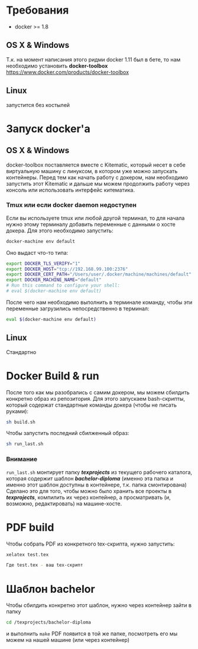 # Требования

* docker >= 1.8

## OS X & Windows 

Т.к. на момент написания этого ридми docker 1.11 был в бете, то нам необходимо установить
__docker-toolbox__
<https://www.docker.com/products/docker-toolbox>

## Linux

запустится без костылей

# Запуск docker'a

## OS X & Windows

docker-toolbox поставляется вместе с Kitematic, который несет в себе виртуальную машину с линуксом, в котором уже можно запускать контейнеры.
Перед тем как начать работу с докером, нам необходимо запустить этот Kitematic и дальше мы можем продолжить работу через консоль или использовать интерфейс китематика.

### Tmux или если docker daemon недоступен

Если вы используете tmux или любой другой терминал, то для начала нужно этому терминалу добавить переменные с данными о хосте докера. Для этого необходимо запустить:

```bash 
docker-machine env default
```

Оно выдаст что-то типа:

```bash
export DOCKER_TLS_VERIFY="1"
export DOCKER_HOST="tcp://192.168.99.100:2376"
export DOCKER_CERT_PATH="/Users/user/.docker/machine/machines/default"
export DOCKER_MACHINE_NAME="default"
# Run this command to configure your shell:
# eval $(docker-machine env default)
```

После чего нам необходимо выполнить в терминале команду, чтобы эти переменные загрузились непосредственно в терминал:

```bash
eval $(docker-machine env default)
```


## Linux

Стандартно

# Docker Build & run

После того как мы разобрались с самим докером, мы можем сбилдить конкретно образ из репозитория. 
Для этого запускаем bash-скрипты, который содержат стандартные команды докера (чтобы не писать руками):

```bash
sh build.sh
```

Чтобы запустить последний сбилженный образ:

```bash
sh run_last.sh
```

### Внимание

``run_last.sh`` монтирует папку ___texprojects___ из текущего рабочего каталога, которая содержит шаблон
___bachelor-diploma___ (именно эта папка и именно этот шаблон доступны в контейнере, т.к. папка смонтирована)
Сделано это для того, чтобы можно было хранить все проекты в ___texprojects___, компилить их через контейнер, а просматривать (и, возможно, редактировать) на машине-хосте.

# PDF build 

Чтобы собрать PDF из конкретного tex-скрипта, нужно запустить:

```bash
xelatex test.tex

Где test.tex - ваш tex-скрипт
```

# Шаблон bachelor

Чтобы сбилдить конкретно этот шаблон, нужно через контейнер зайти в папку

```bash
cd /texprojects/bachelor-diploma
```

и выполнить ```make```
PDF появится в той же папке, посмотреть его мы можем на нашей машине (или через контейнер)










